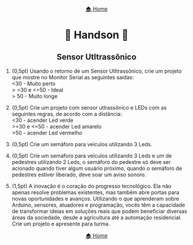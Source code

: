 <center>

[🏠 Home](../README.md)

</center>

#

<h1 align="center">🎲 Handson 🎲</h1>

<h2 align="center"> 
	Sensor Utltrassônico
</h2>

1. (0,5pt) Usando o retorno de um Sensor Utltrassônico, crie um projeto que mostre no Monitor Serial as seguintes saídas:<br>
   <30 - Muito perto <br>
   \> =30 e <=50 - Ideal <br>
   \> 50 - Muito longe

2. (0,5pt) Crie um projeto com sensor utlrassônico e LEDs com as seguintes regras, de acordo com a distância:<br>
   \<30 - acender Led verde<br>
   \>=30 e <=50 - acender Led amarelo<br>
   \>50 - acender Led vermelho

3. (0,5pt) Crie um semáforo para veículos utilizando 3 Leds.

4. (0,5pt) Crie um semáforo para veículos utilizando 3 Leds e um de pedestres utilizando 2 Leds, o semáforo do pedestre só deve ser acionado quando tiver algum usuário próximo, quando o semáforo de pedestres estiver liberado, deve soar um aviso sonoro.

5. (1,5pt) A inovação é o coração do progresso tecnológico. Ela não apenas resolve problemas existentes, mas também abre portas para novas oportunidades e avanços. Utilizando o que aprenderam sobre Arduino, sensores, atuadores e programação, vocês têm a capacidade de transformar ideias em soluções reais que podem beneficiar diversas áreas da sociedade, desde a agricultura até a automação residencial. Crie um projeto e apresente para turma.

<center>

[🏠 Home](../README.md)

</center>
